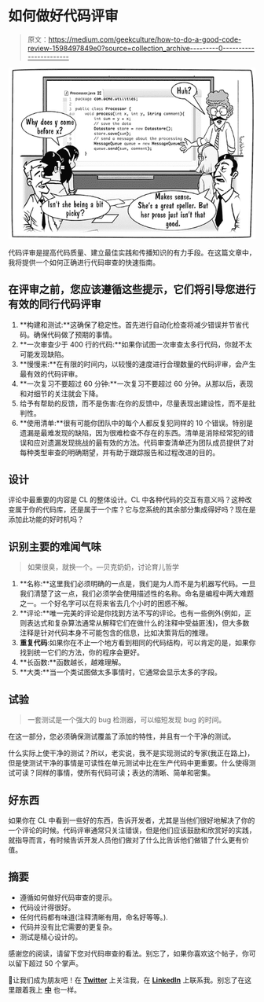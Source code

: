 # 如何做好代码评审

> 原文：<https://medium.com/geekculture/how-to-do-a-good-code-review-1598497849e0?source=collection_archive---------0----------------------->

![](img/2d723d02e49d43ab15c9af505603bbb1.png)

代码评审是提高代码质量、建立最佳实践和传播知识的有力手段。在这篇文章中，我将提供一个如何正确进行代码审查的快速指南。

## 在评审之前，您应该遵循这些提示，它们将引导您进行有效的同行代码评审

1.  **构建和测试:**这确保了稳定性。首先进行自动化检查将减少错误并节省代码。确保代码做了预期的事情。
2.  **一次审查少于 400 行的代码:**如果你试图一次审查太多行代码，你就不太可能发现缺陷。
3.  **慢慢来:**在有限的时间内，以较慢的速度进行合理数量的代码评审，会产生最有效的代码评审。
4.  **一次复习不要超过 60 分钟:**一次复习不要超过 60 分钟。从那以后，表现和对细节的关注就会下降。
5.  给予有帮助的反馈，而不是伤害:在你的反馈中，尽量表现出建设性，而不是批判性。
6.  **使用清单:**很有可能你团队中的每个人都反复犯同样的 10 个错误。特别是遗漏是最难发现的缺陷，因为很难检查不存在的东西。清单是消除经常犯的错误和应对遗漏发现挑战的最有效的方法。代码审查清单还为团队成员提供了对每种类型审查的明确期望，并有助于跟踪报告和过程改进的目的。

## 设计

评论中最重要的内容是 CL 的整体设计。CL 中各种代码的交互有意义吗？这种改变属于你的代码库，还是属于一个库？它与您系统的其余部分集成得好吗？现在是添加此功能的好时机吗？

## 识别主要的难闻气味

> 如果很臭，就换一个。—贝克奶奶，讨论育儿哲学

1.  **名称:**这里我们必须明确的一点是，我们是为人而不是为机器写代码。一旦我们清楚了这一点，我们必须学会使用描述性的名称。命名是编程中两大难题之一。一个好名字可以在将来省去几个小时的困惑不解。
2.  **评论:**唯一完美的评论是你找到方法不写的评论。也有一些例外(例如，正则表达式和复杂算法通常从解释它们在做什么的注释中受益匪浅)，但大多数注释是针对代码本身不可能包含的信息，比如决策背后的推理。
3.  **重复代码**:如果你在不止一个地方看到相同的代码结构，可以肯定的是，如果你找到统一它们的方法，你的程序会更好。
4.  **长函数:**函数越长，越难理解。
5.  **大类:**当一个类试图做太多事情时，它通常会显示太多的字段。

## 试验

> 一套测试是一个强大的 bug 检测器，可以缩短发现 bug 的时间。

在这一部分，您必须确保测试覆盖了添加的特性，并且有一个干净的测试。

什么实际上使干净的测试？所以，老实说，我不是实现测试的专家(我正在路上)，但是使测试干净的事情是可读性在单元测试中比在生产代码中更重要。什么使得测试可读？同样的事情，使所有代码可读；表达的清晰、简单和密集。

## 好东西

如果你在 CL 中看到一些好的东西，告诉开发者，尤其是当他们很好地解决了你的一个评论的时候。代码评审通常只关注错误，但是他们应该鼓励和欣赏好的实践，就指导而言，有时候告诉开发人员他们做对了什么比告诉他们做错了什么更有价值。

## 摘要

*   遵循如何做好代码审查的提示。
*   代码设计得很好。
*   任何代码都有味道(注释清晰有用，命名好等等。).
*   代码并没有比它需要的更复杂。
*   测试是精心设计的。

感谢您的阅读，请留下您对代码审查的看法。别忘了，如果你喜欢这个帖子，你可以留下超过 50 个掌声。

👋让我们成为朋友吧！在 [**Twitter**](https://twitter.com/kemilbeltre) 上关注我，在 [**LinkedIn**](https://www.linkedin.com/in/kemilbeltre) 上联系我。别忘了在这里跟着我上 [**中**](https://kemilbeltre.medium.com/) 也一样。